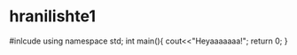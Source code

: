 # hranilishte1

#inlcude <iostream>
using namespace std;
int main(){
    cout<<"Heyaaaaaaa!";
    return 0;
}